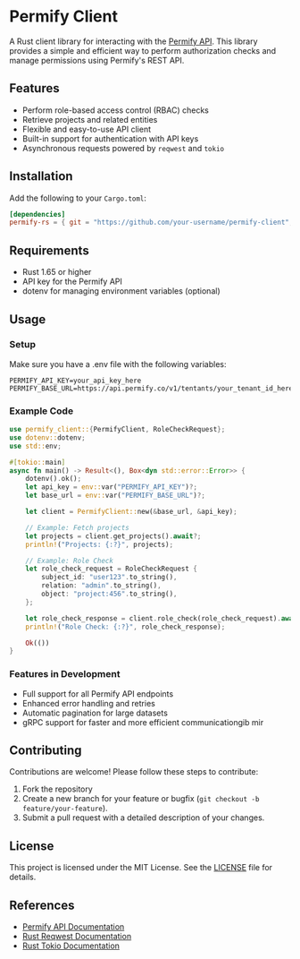 # Permify Client

A Rust client library for interacting with the [Permify API](https://docs.permify.co/api-reference/introduction). This library provides a simple and efficient way to perform authorization checks and manage permissions using Permify's REST API.

## Features

- Perform role-based access control (RBAC) checks
- Retrieve projects and related entities
- Flexible and easy-to-use API client
- Built-in support for authentication with API keys
- Asynchronous requests powered by `reqwest` and `tokio`

## Installation

Add the following to your `Cargo.toml`:

```toml
[dependencies]
permify-rs = { git = "https://github.com/your-username/permify-client", branch = "main" }
```

## Requirements

- Rust 1.65 or higher
- API key for the Permify API
- dotenv for managing environment variables (optional)

## Usage

### Setup

Make sure you have a .env file with the following variables:

```env
PERMIFY_API_KEY=your_api_key_here
PERMIFY_BASE_URL=https://api.permify.co/v1/tentants/your_tenant_id_here 
```

### Example Code

```rust
use permify_client::{PermifyClient, RoleCheckRequest};
use dotenv::dotenv;
use std::env;

#[tokio::main]
async fn main() -> Result<(), Box<dyn std::error::Error>> {
    dotenv().ok();
    let api_key = env::var("PERMIFY_API_KEY")?;
    let base_url = env::var("PERMIFY_BASE_URL")?;

    let client = PermifyClient::new(&base_url, &api_key);

    // Example: Fetch projects
    let projects = client.get_projects().await?;
    println!("Projects: {:?}", projects);

    // Example: Role Check
    let role_check_request = RoleCheckRequest {
        subject_id: "user123".to_string(),
        relation: "admin".to_string(),
        object: "project:456".to_string(),
    };

    let role_check_response = client.role_check(role_check_request).await?;
    println!("Role Check: {:?}", role_check_response);

    Ok(())
}
```

### Features in Development

- Full support for all Permify API endpoints
- Enhanced error handling and retries
- Automatic pagination for large datasets
- gRPC support for faster and more efficient communicationgib mir 

## Contributing

Contributions are welcome! Please follow these steps to contribute:
1. Fork the repository
2. Create a new branch for your feature or bugfix (`git checkout -b feature/your-feature`).
3. Submit a pull request with a detailed description of your changes.

## License

This project is licensed under the MIT License. See the [LICENSE](LICENSE) file for details.

## References

- [Permify API Documentation](https://docs.permify.co/api-reference/introduction)
- [Rust Reqwest Documentation](https://docs.rs/reqwest)
- [Rust Tokio Documentation](https://docs.rs/tokio)
```
